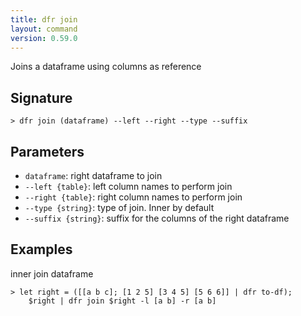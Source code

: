 ```yaml
---
title: dfr join
layout: command
version: 0.59.0
---
```


Joins a dataframe using columns as reference

## Signature

```> dfr join (dataframe) --left --right --type --suffix```

## Parameters

 -  `dataframe`: right dataframe to join
 -  `--left {table}`: left column names to perform join
 -  `--right {table}`: right column names to perform join
 -  `--type {string}`: type of join. Inner by default
 -  `--suffix {string}`: suffix for the columns of the right dataframe

## Examples

inner join dataframe
```shell
> let right = ([[a b c]; [1 2 5] [3 4 5] [5 6 6]] | dfr to-df);
    $right | dfr join $right -l [a b] -r [a b]
```
